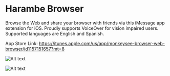 # Harambe Browser

Browse the Web and share your browser with friends via this iMessage app extension for iOS. Proudly supports VoiceOver for vision impaired users. Supported languages are English and Spanish.

App Store Link: https://itunes.apple.com/us/app/monkeysee-browser-web-browser/id1157151657?mt=8

![Alt text](https://s3-us-west-2.amazonaws.com/otherpoundsofstuff/5.5-inch+(iPhone+6%2B)+-+Screenshot+1.jpg)

![Alt text](https://s3-us-west-2.amazonaws.com/otherpoundsofstuff/5.5-inch+(iPhone+6%2B)+-+Screenshot+2.jpg)
